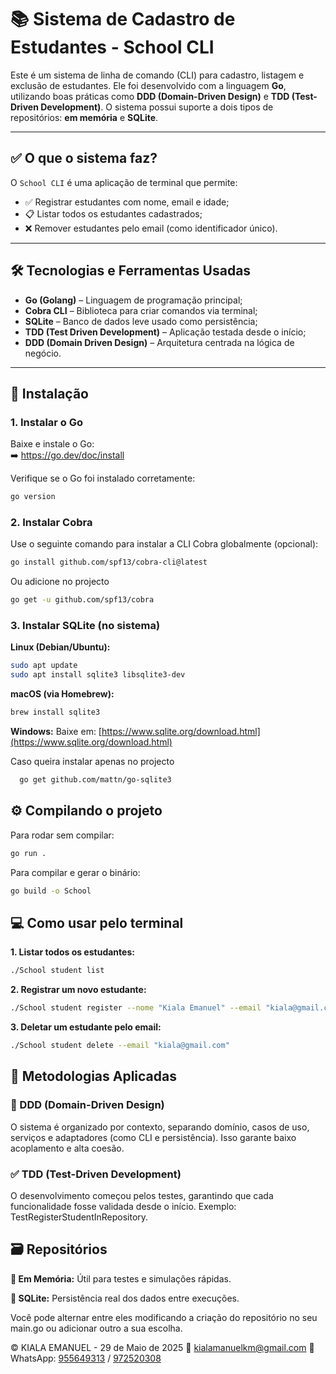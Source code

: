 # 📚 Sistema de Cadastro de Estudantes - School CLI

Este é um sistema de linha de comando (CLI) para cadastro, listagem e exclusão de estudantes. Ele foi desenvolvido com a linguagem **Go**, utilizando boas práticas como **DDD (Domain-Driven Design)** e **TDD (Test-Driven Development)**. O sistema possui suporte a dois tipos de repositórios: **em memória** e **SQLite**.

---

## ✅ O que o sistema faz?

O `School CLI` é uma aplicação de terminal que permite:

- ✅ Registrar estudantes com nome, email e idade;
- 📋 Listar todos os estudantes cadastrados;
- ❌ Remover estudantes pelo email (como identificador único).

---

## 🛠️ Tecnologias e Ferramentas Usadas

- **Go (Golang)** – Linguagem de programação principal;
- **Cobra CLI** – Biblioteca para criar comandos via terminal;
- **SQLite** – Banco de dados leve usado como persistência;
- **TDD (Test Driven Development)** – Aplicação testada desde o início;
- **DDD (Domain Driven Design)** – Arquitetura centrada na lógica de negócio.

---

## 🚀 Instalação

### 1. Instalar o Go

Baixe e instale o Go:  
➡️ https://go.dev/doc/install

Verifique se o Go foi instalado corretamente:

```bash
go version
```
### 2. Instalar Cobra
Use o seguinte comando para instalar a CLI Cobra globalmente (opcional):

```bash
go install github.com/spf13/cobra-cli@latest
```
Ou adicione no projecto
```bash
go get -u github.com/spf13/cobra
```

### 3. Instalar SQLite (no sistema)
**Linux (Debian/Ubuntu):**

```bash
sudo apt update
sudo apt install sqlite3 libsqlite3-dev
```

**macOS (via Homebrew):**

```bash
brew install sqlite3
```

**Windows:**
Baixe em: [https://www.sqlite.org/download.html](https://www.sqlite.org/download.html)

Caso queira instalar apenas no projecto
```bash
  go get github.com/mattn/go-sqlite3
```

## ⚙️ Compilando o projeto
Para rodar sem compilar:

```bash
go run .
```
Para compilar e gerar o binário:

```bash
go build -o School
```

## 💻 Como usar pelo terminal
**1. Listar todos os estudantes:**
```bash
./School student list
```

**2. Registrar um novo estudante:**
```bash
./School student register --nome "Kiala Emanuel" --email "kiala@gmail.com" --idade 22
```
**3. Deletar um estudante pelo email:**

```bash
./School student delete --email "kiala@gmail.com"
```
## 🧪 Metodologias Aplicadas
### 🧩 DDD (Domain-Driven Design)
O sistema é organizado por contexto, separando domínio, casos de uso, serviços e adaptadores (como CLI e persistência). Isso garante baixo acoplamento e alta coesão.

### ✅ TDD (Test-Driven Development)
O desenvolvimento começou pelos testes, garantindo que cada funcionalidade fosse validada desde o início. Exemplo: TestRegisterStudentInRepository.

## 🗃️ Repositórios
**🧠 Em Memória:** Útil para testes e simulações rápidas.

**💾 SQLite:** Persistência real dos dados entre execuções.

Você pode alternar entre eles modificando a criação do repositório no seu main.go ou adicionar outro a sua escolha.


© KIALA EMANUEL - 29 de Maio de 2025
📧 [kialamanuelkm@gmail.com](kialamanuelkm@gmail.com)
📱 WhatsApp:  [955649313](wa.me/244955649313?text=Olá%20Kiala%2C%20vi%20seu%20projeto%20School%20CLI%20e%20gostaria%20de%20saber%20mais.) / [972520308](wa.me/244972520308)
